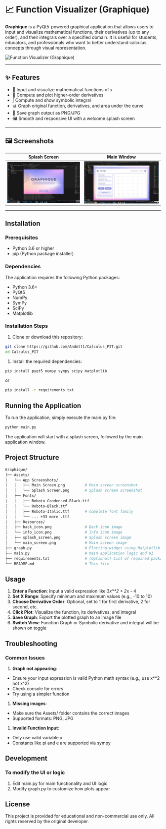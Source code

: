# 📈 Function Visualizer (Graphique)

**Graphique** is a PyQt5-powered graphical application that allows users to input and visualize mathematical functions, their derivatives (up to any order), and their integrals over a specified domain. It is useful for students, educators, and professionals who want to better understand calculus concepts through visual representation.

![Function Visualizer (Graphique)](Assets/splash_screen.png)

---

## ✨ Features

- 🧮 Input and visualize mathematical functions of `x`
- 🔁 Compute and plot higher-order derivatives
- ∫ Compute and show symbolic integral
- 📊 Graph original function, derivatives, and area under the curve
- 💾 Save graph output as PNG/JPG
- 🖼️ Smooth and responsive UI with a welcome splash screen

---

## 🖼️ Screenshots

| Splash Screen                              | Main Window                                |
|-------------------------------------------|--------------------------------------------|
| ![Splash Screen](Assets/App%20Screenshots/Splash%20Screen.png) | ![Main Window](Assets/App%20Screenshots/Main%20Screen.png) |

---

## Installation

### Prerequisites

- Python 3.6 or higher
- pip (Python package installer)

### Dependencies

The application requires the following Python packages:

- Python 3.6+
- PyQt5
- NumPy
- SymPy
- SciPy
- Matplotlib

### Installation Steps

1. Clone or download this repository:

```bash
git clone https://github.com/Andott1/Calculus_PIT.git
cd Calculus_PIT
```

1. Install the required dependencies:

```bash
pip install pyqt5 numpy sympy scipy matplotlib
```

or

```bash
pip install -r requirements.txt
```

## Running the Application

To run the application, simply execute the main.py file:

```bash
python main.py
```

The application will start with a splash screen, followed by the main application window.

## Project Structure

```bash
Graphique/
├── Assets/
│   └── App Screenshots/
│   │   ├── Main Screen.png         # Main screen screenshot
│   │   └── Splash Screen.png       # Splash screen screenshot
│   ├── Fonts/                      
│   │   ├── Roboto_Condensed-Black.ttf
│   │   └── Roboto-Black.ttf      
│   │   ├── Roboto-Italic.ttf       # Complete font family
│   │   └── ... +33 more .ttf
│   ├── Resources/
│   ├── back_icon.png               # Back icon image
│   └── info_icon.png               # Info icon image
│   ├── splash_screen.png           # Splash screen image
│   └── main_screen.png             # Main screen image
├── graph.py                        # Plotting widget using Matplotlib
├── main.py                         # Main application logic and UI
├── requirements.txt                # (Optional) List of required packages
└── README.md                       # This file
```

## Usage

1. **Enter a Function**: Input a valid expression like 3*x**2 + 2*x - 4
2. **Set X Range**: Specify minimum and maximum values (e.g., -10 to 10)
3. **Choose Derivative Order**: Optional, set to 1 for first derivative, 2 for second, etc.
4. **Click Plot**: Visualize the function, its derivatives, and integral
5. **Save Graph**: Export the plotted graph to an image file
6. **Switch View**: Function Graph or Symbolic derivative and integral will be shown on toggle

## Troubleshooting

### Common Issues

1. **Graph not appearing**:

- Ensure your input expression is valid Python math syntax (e.g., use x**2 not x^2)
- Check console for errors
- Try using a simpler function

1. **Missing images**:

- Make sure the Assets/ folder contains the correct images
- Supported formats: PNG, JPG

1. **Invalid Function Input**:

- Only use valid variable x
- Constants like pi and e are supported via sympy

## Development

### To modify the UI or logic

1. Edit main.py for main functionality and UI logic
2. Modify graph.py to customize how plots appear

## License

This project is provided for educational and non-commercial use only.
All rights reserved by the original developer.
